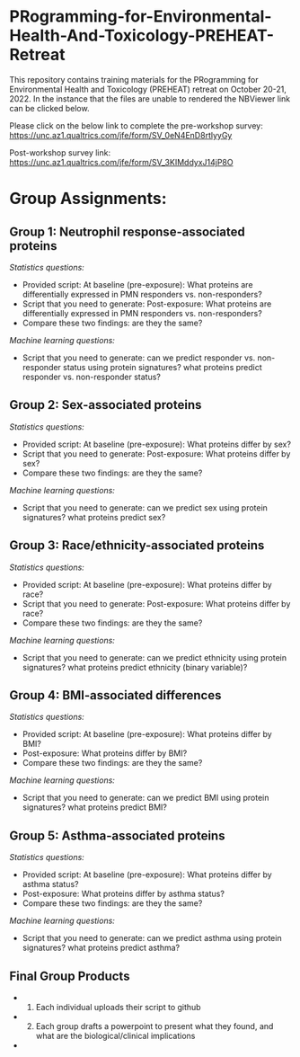 # PRogramming-for-Environmental-Health-And-Toxicology-PREHEAT-Retreat

This repository contains training materials for the PRogramming for Environmental Health and Toxicology (PREHEAT) retreat on October 20-21, 2022. In the instance that the files are unable to rendered the NBViewer link can be clicked below. 


Please click on the below link to complete the pre-workshop survey:
https://unc.az1.qualtrics.com/jfe/form/SV_0eN4EnD8rtlyyGy
 
Post-workshop survey link:
https://unc.az1.qualtrics.com/jfe/form/SV_3KIMddyxJ14jP8O




# Group Assignments:

## Group 1: Neutrophil response-associated proteins 

*Statistics questions:*

* Provided script: At baseline (pre-exposure): What proteins are differentially expressed in PMN responders vs. non-responders?
* Script that you need to generate: Post-exposure: What proteins are differentially expressed in PMN responders vs. non-responders?
* Compare these two findings: are they the same?

*Machine learning questions:*
* Script that you need to generate: can we predict responder vs. non-responder status using protein signatures? what proteins predict responder vs. non-responder status?


## Group 2: Sex-associated proteins

*Statistics questions:*

* Provided script: At baseline (pre-exposure): What proteins differ by sex?
* Script that you need to generate: Post-exposure: What proteins differ by sex?
* Compare these two findings: are they the same?

*Machine learning questions:*
* Script that you need to generate: can we predict sex using protein signatures? what proteins predict sex?
							
## Group 3: Race/ethnicity-associated proteins

*Statistics questions:*

* Provided script: At baseline (pre-exposure): What proteins differ by race?
* Script that you need to generate: Post-exposure: What proteins differ by race?
* Compare these two findings: are they the same?


*Machine learning questions:*
* Script that you need to generate: can we predict ethnicity using protein signatures? what proteins predict ethnicity (binary variable)?
	
	
## Group 4: BMI-associated differences

*Statistics questions:*

* Provided script: At baseline (pre-exposure): What proteins differ by BMI?
* Post-exposure: What proteins differ by BMI?
* Compare these two findings: are they the same?


*Machine learning questions:*
* Script that you need to generate: can we predict BMI using protein signatures? what proteins predict BMI?

						
## Group 5: Asthma-associated proteins

*Statistics questions:*

* Provided script: At baseline (pre-exposure): What proteins differ by asthma status?
* Post-exposure: What proteins differ by asthma status?
* Compare these two findings: are they the same?


*Machine learning questions:*
* Script that you need to generate: can we predict asthma using protein signatures? what proteins predict asthma?


## Final Group Products
* 1. Each individual uploads their script to github
* 2. Each group drafts a powerpoint to present what they found, and what are the biological/clinical implications
* 
